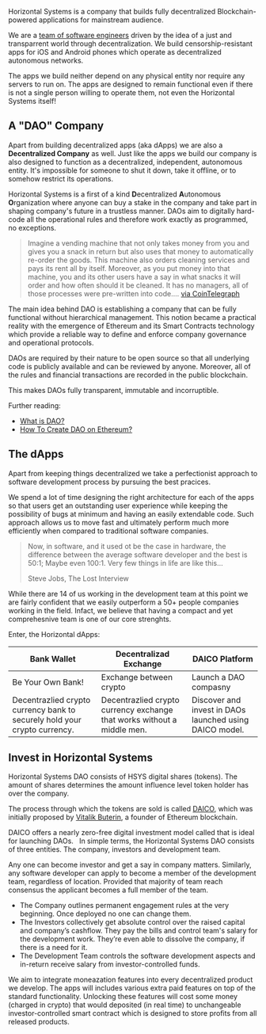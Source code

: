 
Horizontal Systems is a company that builds fully decentralized Blockchain-powered applications for mainstream audience.

We are a [team of software engineers](https://github.com/orgs/horizontalsystems/people) driven by the idea of a just and transparrent world through decentralization. We build censorship-resistant apps for iOS and Android phones which operate as decentralized autonomous networks.

The apps we build neither depend on any physical entity nor require any servers to run on. The apps are designed to remain functional even if there is not a single person willing to operate them, not even the Horizontal Systems itself!


## A "DAO" Company 

Apart from building decentralized apps (aka dApps) we are also a **Decentralized Company** as well. Just like the apps we build our company is also designed to function as a decentralized, independent, autonomous entity. It's impossible for someone to shut it down, take it offline, or to somehow restrict its operations.

Horizontal Systems is a first of a kind **D**ecentralized **A**utonomous **O**rganization where anyone can buy a stake in the company and take part in shaping company's future in a trustless manner. DAOs aim to digitally hard-code all the operational rules and therefore work exactly as programmed, no exceptions.

> Imagine a vending machine that not only takes money from you and gives you a snack in return but also uses that money to automatically re-order the goods. This machine also orders cleaning services and pays its rent all by itself. Moreover, as you put money into that machine, you and its other users have a say in what snacks it will order and how often should it be cleaned. It has no managers, all of those processes were pre-written into code.... [via CoinTelegraph](https://cointelegraph.com/ethereum-for-beginners/what-is-dao#how-daos-work)

The main idea behind DAO is establishing a company that can be fully functional without hierarchical management. This notion became a practical reality with the emergence of Ethereum and its Smart Contracts technology which provide a reliable way to define and enforce company governance and operational protocols.

DAOs are required by their nature to be open source so that all underlying code is publicly available and can be reviewed by anyone. Moreover, all of the rules and financial transactions are recorded in the public blockchain. 

This makes DAOs fully transparent, immutable and incorruptible.

Further reading:

- [What is DAO?](https://cointelegraph.com/ethereum-for-beginners/what-is-dao)
- [How To Create DAO on Ethereum?](https://www.ethereum.org/dao)


## The dApps

Apart from keeping things decentralized we take a perfectionist approach to software development process by pursuing the best pracices. 

We spend a lot of time designing the right architecture for each of the apps so that users get an outstanding user experience while keeping the possibility of bugs at minimum and having an easily extendable code. Such approach allows us to move fast and ultimately perform much more efficiently when compared to traditional software companies.

> Now, in software, and it used ot be the case in hardware, the difference between the average software developer and the best is 50:1; Maybe even 100:1. Very few things in life are like this...
>
> Steve Jobs, The Lost Interview

While there are 14 of us working in the development team at this point we are fairly confident that we easily outperform a 50+ people companies working in the field. Infact, we believe that having a compact and yet comprehesnive team is one of our core strenghts.

Enter, the Horizontal dApps:

Bank Wallet | Decentralizad Exchange | DAICO Platform
------------ | ------------- | -------------
Be Your Own Bank! | Exchange between crypto | Launch a DAO compasny
Decentrazlied crypto currency bank to securely hold your crypto currency. | Decentrazlied crypto currency exchange that works without a middle men. | Discover and invest in DAOs launched using DAICO model.


## Invest in Horizontal Systems

Horizontal Systems DAO consists of HSYS digital shares (tokens). The amount of shares determines the amount influence level token holder has over the company.

The process through which the tokens are sold is called [DAICO](https://cointelegraph.com/explained/what-is-a-daico-explained), which was initially proposed by [Vitalik Buterin](https://en.wikipedia.org/wiki/Vitalik_Buterin), a founder of Ethereum blockchain. 

DAICO offers a nearly zero-free digital investment model called that is ideal for launching DAOs.   In simple terms, the Horizontal Systems DAO consists of three entities. The company, investors and development team.   

Any one can become investor and get a say in company matters. Similarly, any software developer can apply to become a member of the development team, regardless of location. Provided that majority of team reach consensus the applicant becomes a full member of the team.  

- The Company outlines permanent engagement rules at the very beginning. Once deployed no one can change them.
- The Investors collectively get absolute control over the raised capital and company’s cashflow. They pay the bills and control team's salary for the development work. They’re even able to dissolve the company, if there is a need for it.  
- The Development Team controls the software development aspects and in-return receive salary from investor-controlled funds.

We aim to integrate moneazation features into every decentralized product we develop. The apps will includes various extra paid features on top of the standard functionality. Unlocking these features will cost some money (charged in crypto) that would  deposited (in real time) to unchangeable investor-controlled smart contract which is designed to store profits from all released products. 

